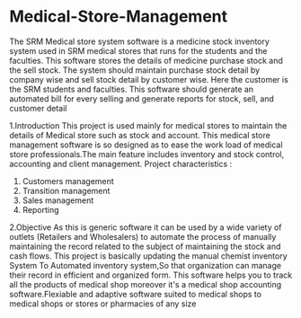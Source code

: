 # Medical-Store-Management

The SRM Medical store system software is a medicine stock inventory system used in SRM medical stores that runs for the students and the faculties. This software stores the details of medicine purchase stock and the sell stock. The system should maintain purchase stock detail by company wise and sell stock detail by customer wise. Here the customer is the SRM students and faculties. This software should generate an automated bill for every selling and generate reports for stock, sell, and customer detail

1.Introduction
This project is used mainly for medical stores to maintain the details of Medical store such as stock and account. This medical store management software is so designed as to ease the work load of medical store professionals.The main feature includes inventory and stock control, accounting and client management.
Project characteristics :
1. Customers management
2. Transition management
3. Sales management
4. Reporting

2.Objective
As this is generic software it can be used by a wide variety of outlets (Retailers and Wholesalers) to automate the process of manually maintaining the record related to the subject of maintaining the stock and cash flows. This project is basically updating the manual chemist inventory System To Automated inventory system,So that organization can manage their record in efficient and organized form. This software helps you to track all the products of medical shop moreover it's a medical shop accounting software.Flexiable and adaptive software suited to medical shops to medical shops or stores or pharmacies of any size
